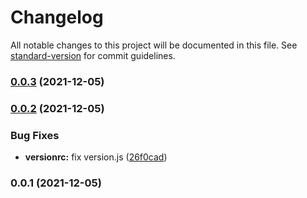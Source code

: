 # Changelog

All notable changes to this project will be documented in this file. See [standard-version](https://github.com/conventional-changelog/standard-version) for commit guidelines.

### [0.0.3](https://github.com/daipeng7/lazy-template-vue3/compare/v0.0.2...v0.0.3) (2021-12-05)

### [0.0.2](https://github.com/daipeng7/lazy-template-vue3/compare/v0.0.1...v0.0.2) (2021-12-05)


### Bug Fixes

* **versionrc:** fix version.js ([26f0cad](https://github.com/daipeng7/lazy-template-vue3/commit/26f0cad973b5affee5741335b8df1dfad4d9e649))

### 0.0.1 (2021-12-05)
